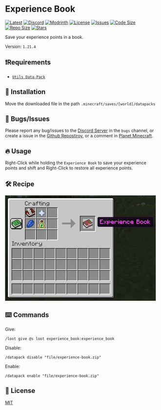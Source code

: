# Experience Book

[![Latest](https://img.shields.io/github/v/release/lullaby6/experience-book-data-pack?color=blueviolet&logo=github)](https://github.com/lullaby6/experience-book-data-pack/releases)
[![Discord](https://img.shields.io/discord/1327308441324097681?label=discord&color=blue&logo=discord)](https://discord.gg/5UdcDa5xNC) 
[![Modrinth](https://img.shields.io/modrinth/dt/experience-book?label=modrinth&logo=modrinth)](https://modrinth.com/datapack/lullaby-experience-book)
[![License](https://img.shields.io/badge/license-mit-green)](https://github.com/lullaby6/experience-book-data-pack/blob/main/LICENSE) 
[![Issues](https://img.shields.io/github/issues/lullaby6/experience-book-data-pack?color=orange&logo=github)](https://github.com/lullaby6/experience-book-data-pack/issues)
[![Code Size](https://img.shields.io/github/languages/code-size/lullaby6/experience-book-data-pack?color=purple&logoColor=white)](https://github.com/lullaby6/experience-book-data-pack)
[![Repo Size](https://img.shields.io/github/repo-size/lullaby6/experience-book-data-pack?logo=dropbox&color=red)](https://github.com/lullaby6/experience-book-data-pack)
[![Stars](https://img.shields.io/github/stars/lullaby6/experience-book-data-pack?logo=github&color=yellow)](https://github.com/lullaby6/experience-book-data-pack/stargazers)

Save your experience points in a book.

Version: `1.21.4`

## ❗Requirements

- [`Utils Data-Pack`](https://modrinth.com/datapack/lullaby-utils)

## 📂 Installation

Move the downloaded file in the path `.minecraft/saves/[world]/datapacks`

## 👾 Bugs/Issues

Please report any bug/issues to the [Discord Server](https://discord.gg/5UdcDa5xNC) in the `bugs` channel, or create a issue in the [Github Repostiroy](https://github.com/lullaby6/experience-book-data-pack/issues), or a comment in [Planet Minecraft](https://www.planetminecraft.com/data-pack/experience-book/).

## 🔥 Usage

Right-Click while holding the `Experience Book` to save your experience points and shift and Right-Click to restore all experience points.

## 🛠️ Recipe

![recipe](https://raw.githubusercontent.com/lullaby6/experience-book-data-pack/refs/heads/main/images/recipe.png)

## ⌨️ Commands

Give:

```mcfunction
/loot give @s loot experience_book:experience_book
```

Disable:

```mcfunction
/datapack disable "file/experience-book.zip"
```

Enable:

```mcfunction
/datapack enable "file/experience-book.zip"
```

## 🪪 License

[MIT](https://github.com/lullaby6/experience-book-data-pack/blob/main/LICENSE)